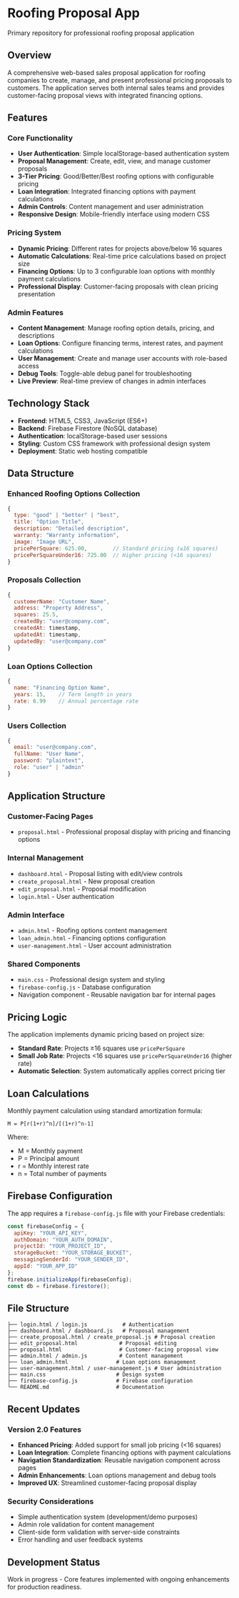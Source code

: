 # Roofing Proposal App
Primary repository for professional roofing proposal application

## Overview
A comprehensive web-based sales proposal application for roofing companies to create, manage, and present professional pricing proposals to customers. The application serves both internal sales teams and provides customer-facing proposal views with integrated financing options.

## Features

### Core Functionality
- **User Authentication**: Simple localStorage-based authentication system
- **Proposal Management**: Create, edit, view, and manage customer proposals
- **3-Tier Pricing**: Good/Better/Best roofing options with configurable pricing
- **Loan Integration**: Integrated financing options with payment calculations
- **Admin Controls**: Content management and user administration
- **Responsive Design**: Mobile-friendly interface using modern CSS

### Pricing System
- **Dynamic Pricing**: Different rates for projects above/below 16 squares
- **Automatic Calculations**: Real-time price calculations based on project size
- **Financing Options**: Up to 3 configurable loan options with monthly payment calculations
- **Professional Display**: Customer-facing proposals with clean pricing presentation

### Admin Features
- **Content Management**: Manage roofing option details, pricing, and descriptions
- **Loan Options**: Configure financing terms, interest rates, and payment calculations
- **User Management**: Create and manage user accounts with role-based access
- **Debug Tools**: Toggle-able debug panel for troubleshooting
- **Live Preview**: Real-time preview of changes in admin interfaces

## Technology Stack
- **Frontend**: HTML5, CSS3, JavaScript (ES6+)
- **Backend**: Firebase Firestore (NoSQL database)
- **Authentication**: localStorage-based user sessions
- **Styling**: Custom CSS framework with professional design system
- **Deployment**: Static web hosting compatible

## Data Structure

### Enhanced Roofing Options Collection
```javascript
{
  type: "good" | "better" | "best",
  title: "Option Title",
  description: "Detailed description",
  warranty: "Warranty information",
  image: "Image URL",
  pricePerSquare: 625.00,        // Standard pricing (≥16 squares)
  pricePerSquareUnder16: 725.00  // Higher pricing (<16 squares)
}
```

### Proposals Collection
```javascript
{
  customerName: "Customer Name",
  address: "Property Address", 
  squares: 25.5,
  createdBy: "user@company.com",
  createdAt: timestamp,
  updatedAt: timestamp,
  updatedBy: "user@company.com"
}
```

### Loan Options Collection
```javascript
{
  name: "Financing Option Name",
  years: 15,    // Term length in years
  rate: 6.99    // Annual percentage rate
}
```

### Users Collection
```javascript
{
  email: "user@company.com",
  fullName: "User Name",
  password: "plaintext",
  role: "user" | "admin"
}
```

## Application Structure

### Customer-Facing Pages
- `proposal.html` - Professional proposal display with pricing and financing options

### Internal Management
- `dashboard.html` - Proposal listing with edit/view controls
- `create_proposal.html` - New proposal creation
- `edit_proposal.html` - Proposal modification
- `login.html` - User authentication

### Admin Interface
- `admin.html` - Roofing options content management
- `loan_admin.html` - Financing options configuration  
- `user-management.html` - User account administration

### Shared Components
- `main.css` - Professional design system and styling
- `firebase-config.js` - Database configuration
- Navigation component - Reusable navigation bar for internal pages

## Pricing Logic
The application implements dynamic pricing based on project size:
- **Standard Rate**: Projects ≥16 squares use `pricePerSquare`
- **Small Job Rate**: Projects <16 squares use `pricePerSquareUnder16` (higher rate)
- **Automatic Selection**: System automatically applies correct pricing tier

## Loan Calculations
Monthly payment calculation using standard amortization formula:
```
M = P[r(1+r)^n]/[(1+r)^n-1]
```
Where:
- M = Monthly payment
- P = Principal amount
- r = Monthly interest rate
- n = Total number of payments

## Firebase Configuration

The app requires a `firebase-config.js` file with your Firebase credentials:

```javascript
const firebaseConfig = {
  apiKey: "YOUR_API_KEY",
  authDomain: "YOUR_AUTH_DOMAIN", 
  projectId: "YOUR_PROJECT_ID",
  storageBucket: "YOUR_STORAGE_BUCKET",
  messagingSenderId: "YOUR_SENDER_ID",
  appId: "YOUR_APP_ID"
};
firebase.initializeApp(firebaseConfig);
const db = firebase.firestore();
```

## File Structure
```
├── login.html / login.js           # Authentication
├── dashboard.html / dashboard.js   # Proposal management
├── create_proposal.html / create_proposal.js # Proposal creation
├── edit_proposal.html             # Proposal editing
├── proposal.html                  # Customer-facing proposal view
├── admin.html / admin.js          # Content management
├── loan_admin.html               # Loan options management
├── user-management.html / user-management.js # User administration
├── main.css                      # Design system
├── firebase-config.js            # Firebase configuration
└── README.md                     # Documentation
```

## Recent Updates

### Version 2.0 Features
- **Enhanced Pricing**: Added support for small job pricing (<16 squares)
- **Loan Integration**: Complete financing options with payment calculations
- **Navigation Standardization**: Reusable navigation component across pages
- **Admin Enhancements**: Loan options management and debug tools
- **Improved UX**: Streamlined customer-facing proposal display

### Security Considerations
- Simple authentication system (development/demo purposes)
- Admin role validation for content management
- Client-side form validation with server-side constraints
- Error handling and user feedback systems

## Development Status
Work in progress - Core features implemented with ongoing enhancements for production readiness.